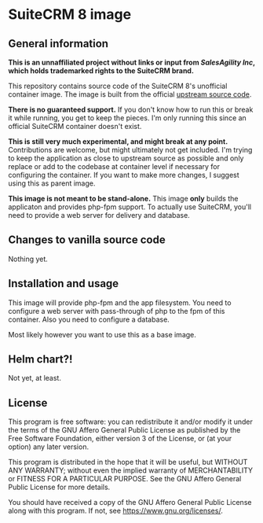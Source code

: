 # SuiteCRM 8 image
## General information

**This is an unnaffiliated project without links or input from *SalesAgility Inc*, which holds trademarked rights to the SuiteCRM brand.**

This repository contains source code of the SuiteCRM 8's unofficial container image. The image is built from the official [upstream source code](https://github.com/salesagility/SuiteCRM).

**There is no guaranteed support.**  If you don't know how to run this or break it while running, you get to keep the pieces. I'm only running this since an official SuiteCRM container doesn't exist.

**This is still very much experimental, and might break at any point.** Contributions are welcome, but might ultimately not get included. I'm trying to keep the application as close to upstream source as possible and only replace or add to the codebase at container level if necessary for configuring the container. If you want to make more changes, I suggest using this as parent image.

**This image is not meant to be stand-alone.** This image **only** builds the applicaton and provides php-fpm support. To actually use SuiteCRM, you'll need to provide a web server for delivery and database.

## Changes to vanilla source code
Nothing yet.

## Installation and usage
This image will provide php-fpm and the app filesystem. You need to configure a web server with pass-through of php to the fpm of this container. Also you need to configure a database.

Most likely however you want to use this as a base image.

## Helm chart?!
Not yet, at least.

## License
This program is free software: you can redistribute it and/or modify it under the terms of the GNU Affero General Public License as published by the Free Software Foundation, either version 3 of the License, or (at your option) any later version.

This program is distributed in the hope that it will be useful, but WITHOUT ANY WARRANTY; without even the implied warranty of MERCHANTABILITY or FITNESS FOR A PARTICULAR PURPOSE.  See the GNU Affero General Public License for more details.

You should have received a copy of the GNU Affero General Public License along with this program.  If not, see <https://www.gnu.org/licenses/>.  
